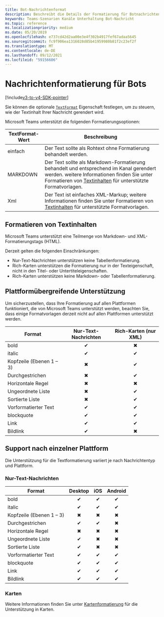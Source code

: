 ```yaml
---
title: Bot-Nachrichtenformat
description: Beschreibt die Details der Formatierung für Botnachrichten.
keywords: Teams-Szenarien Kanäle Unterhaltung Bot-Nachricht
ms.topic: reference
ms.localizationpriority: medium
ms.date: 05/20/2019
ms.openlocfilehash: e737cd42d2aa00e3e4f302b4917fef67adaa5645
ms.sourcegitcommit: fc9f906ea1316028d85b41959980b81f2c23ef2f
ms.translationtype: MT
ms.contentlocale: de-DE
ms.lasthandoff: 09/12/2021
ms.locfileid: "59156606"
---
```

# <a name="message-formatting-for-bots"></a>Nachrichtenformatierung für Bots

[!include[v3-to-v4-SDK-pointer](~/includes/v3-to-v4-pointer-bots.md)]

Sie können die optionale [`TextFormat`](/bot-framework/dotnet/bot-builder-dotnet-create-messages#customizing-a-message) Eigenschaft festlegen, um zu steuern, wie der Textinhalt Ihrer Nachricht gerendert wird.

Microsoft Teams unterstützt die folgenden Formatierungsoptionen:

| TextFormat-Wert | Beschreibung |
| --- | --- |
| einfach | Der Text sollte als Rohtext ohne Formatierung behandelt werden. |
| MARKDOWN | Der Text sollte als Markdown-Formatierung behandelt und entsprechend im Kanal gerendert werden. weitere Informationen finden Sie unter Formatieren von [Textinhalten](#formatting-text-content) für unterstützte Formatvorlagen. |
| Xml | Der Text ist einfaches XML-Markup; weitere Informationen finden Sie unter Formatieren von [Textinhalten](#formatting-text-content) für unterstützte Formatvorlagen. |

## <a name="formatting-text-content"></a>Formatieren von Textinhalten

Microsoft Teams unterstützt eine Teilmenge von Markdown- und XML-Formatierungstags (HTML).

Derzeit gelten die folgenden Einschränkungen:

* Nur-Text-Nachrichten unterstützen keine Tabellenformatierung.
* Rich-Karten unterstützen die Formatierung nur in der Texteigenschaft, nicht in den Titel- oder Untertiteleigenschaften.
* Rich-Karten unterstützen keine Markdown- oder Tabellenformatierung.

## <a name="cross-platform-support"></a>Plattformübergreifende Unterstützung

Um sicherzustellen, dass Ihre Formatierung auf allen Plattformen funktioniert, die von Microsoft Teams unterstützt werden, beachten Sie, dass einige Formatvorlagen derzeit nicht auf allen Plattformen unterstützt werden.

| Format                     | Nur-Text-Nachrichten | Rich-Karten (nur XML) |
| ---                       | :---: | :---: |
| bold                      | ✔ | ✖ |
| italic                    | ✔ | ✔ |
| Kopfzeile (Ebenen 1 &ndash; 3) | ✖ | ✔ |
| Durchgestrichen             | ✖ | ✔ |
| Horizontale Regel           | ✖ | ✖ |
| Ungeordnete Liste            | ✖ | ✔ |
| Sortierte Liste              | ✖ | ✔ |
| Vorformatierter Text         | ✔ | ✔ |
| blockquote                | ✔ | ✔ |
| Link                 | ✔ | ✔ |
| Bildlink                | ✔ | ✖ |

## <a name="support-by-individual-platform"></a>Support nach einzelner Plattform

Die Unterstützung für die Textformatierung variiert je nach Nachrichtentyp und Plattform.

### <a name="text-only-messages"></a>Nur-Text-Nachrichten

| Format                     | Desktop | iOS | Android |
| ---                       | :---: | :---: | :---: |
| bold                      | ✔ | ✔ | ✔ |
| italic                    | ✔ | ✔ | ✔ |
| Kopfzeile (Ebenen 1 &ndash; 3) | ✖ | ✖ | ✖ |
| Durchgestrichen             | ✔ | ✔ | ✖ |
| Horizontale Regel           | ✖ | ✖ | ✖ |
| Ungeordnete Liste            | ✔ | ✖ | ✖ |
| Sortierte Liste              | ✔ | ✖ | ✖ |
| Vorformatierter Text         | ✔ | ✔ | ✔ |
| blockquote                | ✔ | ✔ | ✔ |
| Link                 | ✔ | ✔ | ✔ |
| Bildlink                | ✔ | ✔ | ✔ |

### <a name="cards"></a>Karten

Weitere Informationen finden Sie unter [Kartenformatierung](~/task-modules-and-cards/cards/cards-format.md) für die Unterstützung in Karten.
